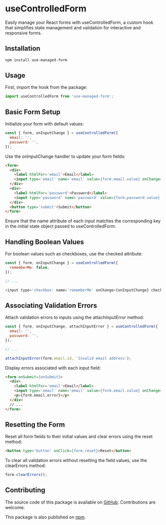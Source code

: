 # useControlledForm

Easily manage your React forms with useControlledForm, a custom hook that simplifies state management and validation for interactive and responsive forms.

## Installation

```bash
npm install use-managed-form
```

## Usage

First, import the hook from the package:

```javascript
import useControlledForm from 'use-managed-form';
```

## Basic Form Setup

Initialize your form with default values:

```javascript
const { form, onInputChange } = useControlledForm({
  email: '',
  password: '',
});
```

Use the onInputChange handler to update your form fields:

```html
<form>
  <div>
    <label htmlFor='email'>Email</label>
    <input type='email' name='email' value={form.email.value} onChange={onInputChange}/>
  </div>
  <div>
    <label htmlFor='password'>Password</label>
    <input type='password' name='password' value={form.password.value} onChange={onInputChange} />
  </div>
  <button type='submit'>Submit</button>
</form>
```

Ensure that the name attribute of each input matches the corresponding key in the initial state object passed to useControlledForm.

## Handling Boolean Values

For boolean values such as checkboxes, use the checked attribute:

```javascript
const { form, onInputChange } = useControlledForm({
  rememberMe: false,
});

// ...

<input type='checkbox' name='rememberMe' onChange={onInputChange} checked={form.rememberMe.value} />
```

## Associating Validation Errors

Attach validation errors to inputs using the attachInputError method:

```javascript
const { form, onInputChange, attachInputError } = useControlledForm({
  email: '',
  password: '',
});

// ...

attachInputError(form.email.id, 'Invalid email address');
```

Display errors associated with each input field:

```html
<form onSubmit={onSubmit}>
  <div>
    <label htmlFor='email'>Email</label>
    <input type='email' name='email' value={form.email.value} onChange={onInputChange}/>
    <p>{form.email.error}</p>
  </div>
  // ...
</form>
```

## Resetting the Form

Reset all form fields to their initial values and clear errors using the reset method:

```html
<button type='button' onClick={form.reset}>Reset</button>
```

To clear all validation errors without resetting the field values, use the clearErrors method:

```javascript
form.clearErrors();
```

## Contributing

The source code of this package is available on [GitHub](https://github.com/jorgeabrahan/use-controlled-form). Contributions are welcome.

This package is also published on [npm](https://www.npmjs.com/package/use-managed-form?activeTab=readme).
